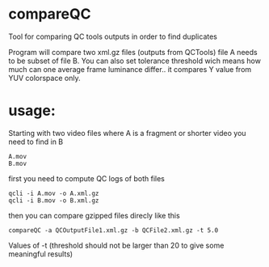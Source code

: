 # compareQC
Tool for comparing QC tools outputs in order to find duplicates

Program will compare two xml.gz files (outputs from QCTools) file A needs to be subset of file B. You can also set tolerance threshold wich means how much can one average frame luminance differ.. it compares Y value from YUV colorspace only.



# usage:

Starting with two video files where A is a fragment or shorter video you need to find in B

```
A.mov
B.mov
```

first you need to compute QC logs of both files

```
qcli -i A.mov -o A.xml.gz
qcli -i B.mov -o B.xml.gz
```

then you can compare gzipped files direcly like this 


```
compareQC -a QCOutputFile1.xml.gz -b QCFile2.xml.gz -t 5.0
```

Values of -t (threshold should not be larger than 20 to give some meaningful results) 
